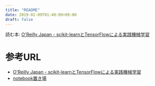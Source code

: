 ```yaml
---
title: "README"
date: 2019-02-09T01:49:09+09:00
draft: false
---
```


読む本: [O'Reilly Japan - scikit-learnとTensorFlowによる実践機械学習](https://www.oreilly.co.jp/books/9784873118345/)

# 参考URL
- [O'Reilly Japan - scikit-learnとTensorFlowによる実践機械学習](https://www.oreilly.co.jp/books/9784873118345/)
- [notebook置き場](https://github.com/mkusaka/tensorflow_tutorial)
